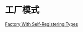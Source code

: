 # 工厂模式

[Factory With Self-Registering Types](https://www.bfilipek.com/2018/02/factory-selfregister.html)